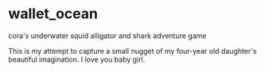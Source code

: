 # wallet_ocean
cora's underwater squid alligator and shark adventure game

This is my attempt to capture a small nugget of my four-year old
daughter's beautiful imagination. I love you baby girl.
